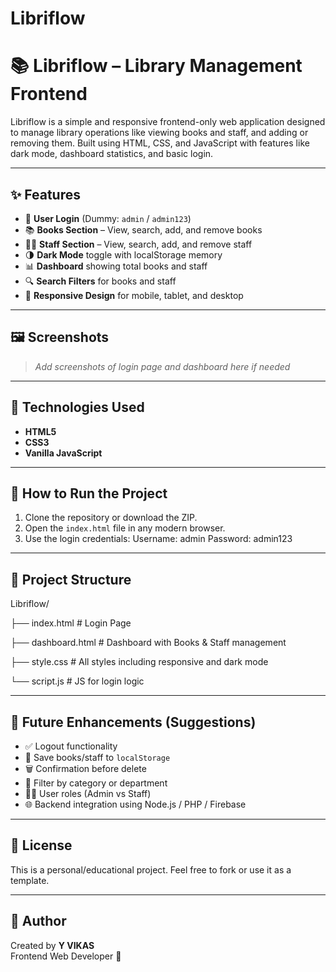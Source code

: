# Libriflow
# 📚 Libriflow – Library Management Frontend

Libriflow is a simple and responsive frontend-only web application designed to manage library operations like viewing books and staff, and adding or removing them. Built using HTML, CSS, and JavaScript with features like dark mode, dashboard statistics, and basic login.

---

## ✨ Features

- 🔐 **User Login** (Dummy: `admin` / `admin123`)
- 📚 **Books Section** – View, search, add, and remove books
- 👨‍🏫 **Staff Section** – View, search, add, and remove staff
- 🌗 **Dark Mode** toggle with localStorage memory
- 📊 **Dashboard** showing total books and staff
- 🔍 **Search Filters** for books and staff
- 📱 **Responsive Design** for mobile, tablet, and desktop

---

## 🖼️ Screenshots

> _Add screenshots of login page and dashboard here if needed_

---

## 🔧 Technologies Used

- **HTML5**
- **CSS3**
- **Vanilla JavaScript**

---

## 🚀 How to Run the Project

1. Clone the repository or download the ZIP.
2. Open the `index.html` file in any modern browser.
3. Use the login credentials:
   Username: admin
   Password: admin123

---

## 📁 Project Structure

Libriflow/

├── index.html # Login Page

├── dashboard.html # Dashboard with Books & Staff management

├── style.css # All styles including responsive and dark mode

└── script.js # JS for login logic

---

## 📌 Future Enhancements (Suggestions)

- ✅ Logout functionality
- 💾 Save books/staff to `localStorage`
- 🗑️ Confirmation before delete
- 📂 Filter by category or department
- 🧑‍🎓 User roles (Admin vs Staff)
- 🌐 Backend integration using Node.js / PHP / Firebase

---

## 📄 License

This is a personal/educational project. Feel free to fork or use it as a template.

---

## 🙌 Author

Created by **Y VIKAS**  
Frontend Web Developer 🚀

